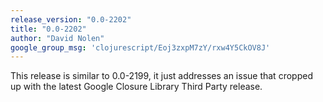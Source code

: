 ```yaml
---
release_version: "0.0-2202"
title: "0.0-2202"
author: "David Nolen"
google_group_msg: 'clojurescript/Eoj3zxpM7zY/rxw4Y5CkOV8J'
---
```


This release is similar to 0.0-2199, it just addresses an issue that cropped up with the latest Google Closure Library Third Party release.
